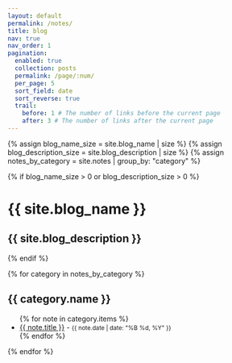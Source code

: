 ```yaml
---
layout: default
permalink: /notes/
title: blog
nav: true
nav_order: 1
pagination:
  enabled: true
  collection: posts
  permalink: /page/:num/
  per_page: 5
  sort_field: date
  sort_reverse: true
  trail:
    before: 1 # The number of links before the current page
    after: 3 # The number of links after the current page
---
```


<div class="post">

{% assign blog_name_size = site.blog_name | size %}
{% assign blog_description_size = site.blog_description | size %}
{% assign notes_by_category = site.notes | group_by: "category" %}

{% if blog_name_size > 0 or blog_description_size > 0 %}

  <div class="header-bar">
    <h1>{{ site.blog_name }}</h1>
    <h2>{{ site.blog_description }}</h2>
  </div>
  {% endif %}

{% for category in notes_by_category %}
  <h2>{{ category.name }}</h2>
  <ul>
    {% for note in category.items %}
      <li>
        <a href="{{ note.url }}">{{ note.title }}</a> - <small>{{ note.date | date: "%B %d, %Y" }}</small>
      </li>
    {% endfor %}
  </ul>
{% endfor %}

</div>
